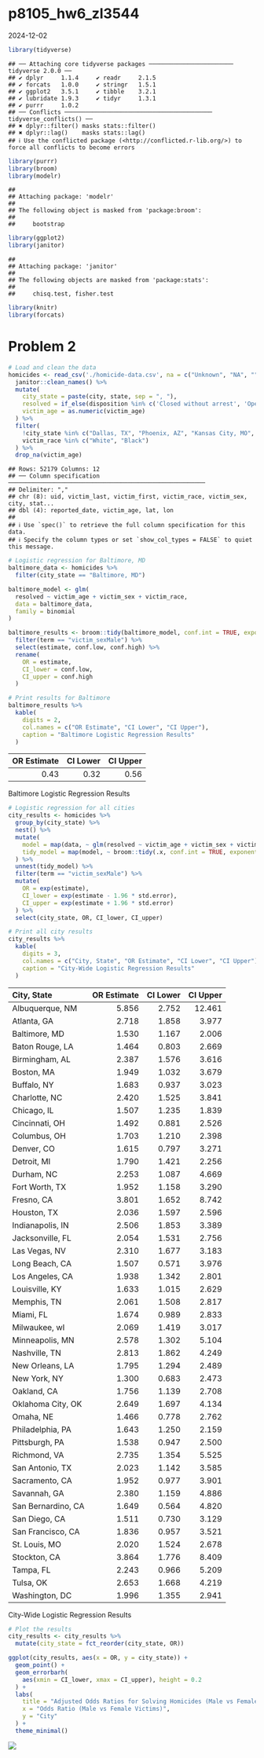 p8105_hw6_zl3544
================
2024-12-02

``` r
library(tidyverse)
```

    ## ── Attaching core tidyverse packages ──────────────────────── tidyverse 2.0.0 ──
    ## ✔ dplyr     1.1.4     ✔ readr     2.1.5
    ## ✔ forcats   1.0.0     ✔ stringr   1.5.1
    ## ✔ ggplot2   3.5.1     ✔ tibble    3.2.1
    ## ✔ lubridate 1.9.3     ✔ tidyr     1.3.1
    ## ✔ purrr     1.0.2     
    ## ── Conflicts ────────────────────────────────────────── tidyverse_conflicts() ──
    ## ✖ dplyr::filter() masks stats::filter()
    ## ✖ dplyr::lag()    masks stats::lag()
    ## ℹ Use the conflicted package (<http://conflicted.r-lib.org/>) to force all conflicts to become errors

``` r
library(purrr)
library(broom)
library(modelr)
```

    ## 
    ## Attaching package: 'modelr'
    ## 
    ## The following object is masked from 'package:broom':
    ## 
    ##     bootstrap

``` r
library(ggplot2)
library(janitor)
```

    ## 
    ## Attaching package: 'janitor'
    ## 
    ## The following objects are masked from 'package:stats':
    ## 
    ##     chisq.test, fisher.test

``` r
library(knitr)
library(forcats)
```

# Problem 2

``` r
# Load and clean the data
homicides <- read_csv('./homicide-data.csv', na = c("Unknown", "NA", "", ".")) %>%
  janitor::clean_names() %>%
  mutate(
    city_state = paste(city, state, sep = ", "),
    resolved = if_else(disposition %in% c('Closed without arrest', 'Open/No arrest'), 0, 1),
    victim_age = as.numeric(victim_age)
  ) %>%
  filter(
    !city_state %in% c("Dallas, TX", "Phoenix, AZ", "Kansas City, MO", "Tulsa, AL"),
    victim_race %in% c("White", "Black")
  ) %>%
  drop_na(victim_age)
```

    ## Rows: 52179 Columns: 12
    ## ── Column specification ────────────────────────────────────────────────────────
    ## Delimiter: ","
    ## chr (8): uid, victim_last, victim_first, victim_race, victim_sex, city, stat...
    ## dbl (4): reported_date, victim_age, lat, lon
    ## 
    ## ℹ Use `spec()` to retrieve the full column specification for this data.
    ## ℹ Specify the column types or set `show_col_types = FALSE` to quiet this message.

``` r
# Logistic regression for Baltimore, MD
baltimore_data <- homicides %>%
  filter(city_state == "Baltimore, MD")

baltimore_model <- glm(
  resolved ~ victim_age + victim_sex + victim_race,
  data = baltimore_data,
  family = binomial
)

baltimore_results <- broom::tidy(baltimore_model, conf.int = TRUE, exponentiate = TRUE) %>%
  filter(term == "victim_sexMale") %>%
  select(estimate, conf.low, conf.high) %>%
  rename(
    OR = estimate,
    CI_lower = conf.low,
    CI_upper = conf.high
  )

# Print results for Baltimore
baltimore_results %>%
  kable(
    digits = 2,
    col.names = c("OR Estimate", "CI Lower", "CI Upper"),
    caption = "Baltimore Logistic Regression Results"
  )
```

| OR Estimate | CI Lower | CI Upper |
|------------:|---------:|---------:|
|        0.43 |     0.32 |     0.56 |

Baltimore Logistic Regression Results

``` r
# Logistic regression for all cities
city_results <- homicides %>%
  group_by(city_state) %>%
  nest() %>%
  mutate(
    model = map(data, ~ glm(resolved ~ victim_age + victim_sex + victim_race, data = ., family = binomial)),
    tidy_model = map(model, ~ broom::tidy(.x, conf.int = TRUE, exponentiate = TRUE))
  ) %>%
  unnest(tidy_model) %>%
  filter(term == "victim_sexMale") %>%
  mutate(
    OR = exp(estimate),
    CI_lower = exp(estimate - 1.96 * std.error),
    CI_upper = exp(estimate + 1.96 * std.error)
  ) %>%
  select(city_state, OR, CI_lower, CI_upper)

# Print all city results
city_results %>%
  kable(
    digits = 3,
    col.names = c("City, State", "OR Estimate", "CI Lower", "CI Upper"),
    caption = "City-Wide Logistic Regression Results"
  )
```

| City, State        | OR Estimate | CI Lower | CI Upper |
|:-------------------|------------:|---------:|---------:|
| Albuquerque, NM    |       5.856 |    2.752 |   12.461 |
| Atlanta, GA        |       2.718 |    1.858 |    3.977 |
| Baltimore, MD      |       1.530 |    1.167 |    2.006 |
| Baton Rouge, LA    |       1.464 |    0.803 |    2.669 |
| Birmingham, AL     |       2.387 |    1.576 |    3.616 |
| Boston, MA         |       1.949 |    1.032 |    3.679 |
| Buffalo, NY        |       1.683 |    0.937 |    3.023 |
| Charlotte, NC      |       2.420 |    1.525 |    3.841 |
| Chicago, IL        |       1.507 |    1.235 |    1.839 |
| Cincinnati, OH     |       1.492 |    0.881 |    2.526 |
| Columbus, OH       |       1.703 |    1.210 |    2.398 |
| Denver, CO         |       1.615 |    0.797 |    3.271 |
| Detroit, MI        |       1.790 |    1.421 |    2.256 |
| Durham, NC         |       2.253 |    1.087 |    4.669 |
| Fort Worth, TX     |       1.952 |    1.158 |    3.290 |
| Fresno, CA         |       3.801 |    1.652 |    8.742 |
| Houston, TX        |       2.036 |    1.597 |    2.596 |
| Indianapolis, IN   |       2.506 |    1.853 |    3.389 |
| Jacksonville, FL   |       2.054 |    1.531 |    2.756 |
| Las Vegas, NV      |       2.310 |    1.677 |    3.183 |
| Long Beach, CA     |       1.507 |    0.571 |    3.976 |
| Los Angeles, CA    |       1.938 |    1.342 |    2.801 |
| Louisville, KY     |       1.633 |    1.015 |    2.629 |
| Memphis, TN        |       2.061 |    1.508 |    2.817 |
| Miami, FL          |       1.674 |    0.989 |    2.833 |
| Milwaukee, wI      |       2.069 |    1.419 |    3.017 |
| Minneapolis, MN    |       2.578 |    1.302 |    5.104 |
| Nashville, TN      |       2.813 |    1.862 |    4.249 |
| New Orleans, LA    |       1.795 |    1.294 |    2.489 |
| New York, NY       |       1.300 |    0.683 |    2.473 |
| Oakland, CA        |       1.756 |    1.139 |    2.708 |
| Oklahoma City, OK  |       2.649 |    1.697 |    4.134 |
| Omaha, NE          |       1.466 |    0.778 |    2.762 |
| Philadelphia, PA   |       1.643 |    1.250 |    2.159 |
| Pittsburgh, PA     |       1.538 |    0.947 |    2.500 |
| Richmond, VA       |       2.735 |    1.354 |    5.525 |
| San Antonio, TX    |       2.023 |    1.142 |    3.585 |
| Sacramento, CA     |       1.952 |    0.977 |    3.901 |
| Savannah, GA       |       2.380 |    1.159 |    4.886 |
| San Bernardino, CA |       1.649 |    0.564 |    4.820 |
| San Diego, CA      |       1.511 |    0.730 |    3.129 |
| San Francisco, CA  |       1.836 |    0.957 |    3.521 |
| St. Louis, MO      |       2.020 |    1.524 |    2.678 |
| Stockton, CA       |       3.864 |    1.776 |    8.409 |
| Tampa, FL          |       2.243 |    0.966 |    5.209 |
| Tulsa, OK          |       2.653 |    1.668 |    4.219 |
| Washington, DC     |       1.996 |    1.355 |    2.941 |

City-Wide Logistic Regression Results

``` r
# Plot the results
city_results <- city_results %>%
  mutate(city_state = fct_reorder(city_state, OR))

ggplot(city_results, aes(x = OR, y = city_state)) +
  geom_point() +
  geom_errorbarh(
    aes(xmin = CI_lower, xmax = CI_upper), height = 0.2
  ) +
  labs(
    title = "Adjusted Odds Ratios for Solving Homicides (Male vs Female)",
    x = "Odds Ratio (Male vs Female Victims)",
    y = "City"
  ) +
  theme_minimal()
```

![](p8105_hw6_zl3544_files/figure-gfm/unnamed-chunk-2-1.png)<!-- -->
